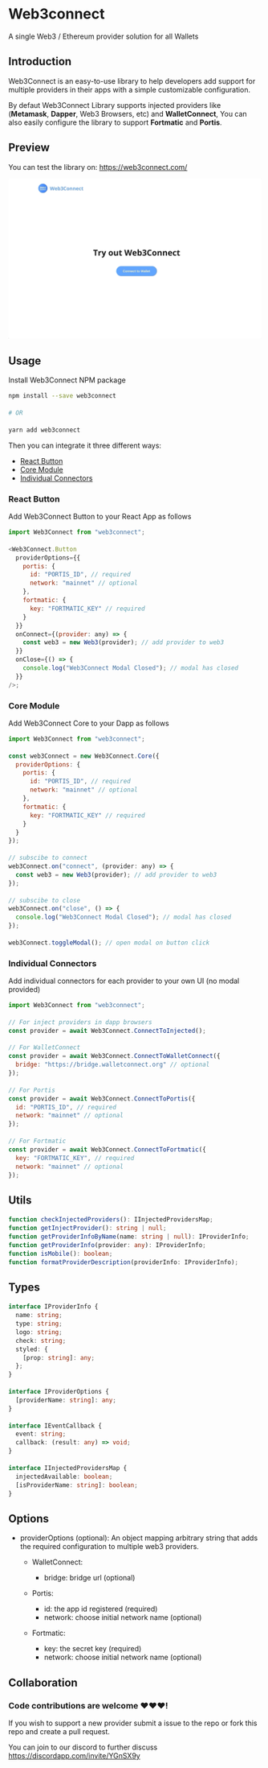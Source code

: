 # Web3connect

A single Web3 / Ethereum provider solution for all Wallets

## Introduction

Web3Connect is an easy-to-use library to help developers add support for multiple providers in their apps with a simple customizable configuration.

By defaut Web3Connect Library supports injected providers like (**Metamask**, **Dapper**, Web3 Browsers, etc) and **WalletConnect**, You can also easily configure the library to support **Fortmatic** and **Portis**.

## Preview

You can test the library on: https://web3connect.com/

![preview](./images/preview.gif)

## Usage

Install Web3Connect NPM package

```bash
npm install --save web3connect

# OR

yarn add web3connect
```

Then you can integrate it three different ways:

- [React Button](#React-Button)
- [Core Module](#Core-Module)
- [Individual Connectors](#Individual-Connectors)

### React Button

Add Web3Connect Button to your React App as follows

```js
import Web3Connect from "web3connect";

<Web3Connect.Button
  providerOptions={{
    portis: {
      id: "PORTIS_ID", // required
      network: "mainnet" // optional
    },
    fortmatic: {
      key: "FORTMATIC_KEY" // required
    }
  }}
  onConnect={(provider: any) => {
    const web3 = new Web3(provider); // add provider to web3
  }}
  onClose={() => {
    console.log("Web3Connect Modal Closed"); // modal has closed
  }}
/>;
```

### Core Module

Add Web3Connect Core to your Dapp as follows

```js
import Web3Connect from "web3connect";

const web3Connect = new Web3Connect.Core({
  providerOptions: {
    portis: {
      id: "PORTIS_ID", // required
      network: "mainnet" // optional
    },
    fortmatic: {
      key: "FORTMATIC_KEY" // required
    }
  }
});

// subscibe to connect
web3Connect.on("connect", (provider: any) => {
  const web3 = new Web3(provider); // add provider to web3
});

// subscibe to close
web3Connect.on("close", () => {
  console.log("Web3Connect Modal Closed"); // modal has closed
});

web3Connect.toggleModal(); // open modal on button click
```

### Individual Connectors

Add individual connectors for each provider to your own UI (no modal provided)

```js
import Web3Connect from "web3connect";

// For inject providers in dapp browsers
const provider = await Web3Connect.ConnectToInjected();

// For WalletConnect
const provider = await Web3Connect.ConnectToWalletConnect({
  bridge: "https://bridge.walletconnect.org" // optional
});

// For Portis
const provider = await Web3Connect.ConnectToPortis({
  id: "PORTIS_ID", // required
  network: "mainnet" // optional
});

// For Fortmatic
const provider = await Web3Connect.ConnectToFortmatic({
  key: "FORTMATIC_KEY", // required
  network: "mainnet" // optional
});
```

## Utils

```typescript
function checkInjectedProviders(): IInjectedProvidersMap;
function getInjectProvider(): string | null;
function getProviderInfoByName(name: string | null): IProviderInfo;
function getProviderInfo(provider: any): IProviderInfo;
function isMobile(): boolean;
function formatProviderDescription(providerInfo: IProviderInfo);
```

## Types

```typescript
interface IProviderInfo {
  name: string;
  type: string;
  logo: string;
  check: string;
  styled: {
    [prop: string]: any;
  };
}

interface IProviderOptions {
  [providerName: string]: any;
}

interface IEventCallback {
  event: string;
  callback: (result: any) => void;
}

interface IInjectedProvidersMap {
  injectedAvailable: boolean;
  [isProviderName: string]: boolean;
}
```

## Options

- providerOptions (optional): An object mapping arbitrary string that adds the required configuration to multiple web3 providers.

  - WalletConnect:

    - bridge: bridge url (optional)

  - Portis:

    - id: the app id registered (required)
    - network: choose initial network name (optional)

  - Fortmatic:

    - key: the secret key (required)
    - network: choose initial network name (optional)

## Collaboration

### Code contributions are welcome ❤️❤️❤️!

If you wish to support a new provider submit a issue to the repo or fork this repo and create a pull request.

You can join to our discord to further discuss https://discordapp.com/invite/YGnSX9y
